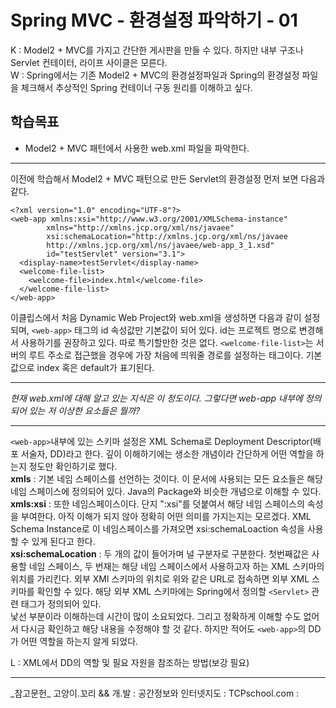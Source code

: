 
# Spring MVC - 환경설정 파악하기 - 01

K : Model2 + MVC를 가지고 간단한 게시판을 만들 수 있다. 하지만 내부 구조나 Servlet 컨테이터, 라이프 사이클은 모른다.   
W : Spring에서는 기존 Model2 + MVC의 환경설정파일과 Spring의 환경설정 파일을 체크해서 추상적인 Spring 컨테이너 구동 원리를 이해하고 싶다.

## 학습목표
- Model2 + MVC 패턴에서 사용한 web.xml 파일을 파악한다.
<hr/>

이전에 학습해서 Model2 + MVC 패턴으로 만든 Servlet의 환경설정 먼저 보면 다음과 같다. 

```
<?xml version="1.0" encoding="UTF-8"?>
<web-app xmlns:xsi="http://www.w3.org/2001/XMLSchema-instance"
        xmlns="http://xmlns.jcp.org/xml/ns/javaee"
        xsi:schemaLocation="http://xmlns.jcp.org/xml/ns/javaee
        http://xmlns.jcp.org/xml/ns/javaee/web-app_3_1.xsd"
        id="testServlet" version="3.1">
  <display-name>testServlet</display-name>
  <welcome-file-list>
    <welcome-file>index.html</welcome-file>
  </welcome-file-list>
</web-app>
```
이클립스에서 처음 Dynamic Web Project와 web.xml을 생성하면 다음과 같이 설정되며, `<web-app>` 태그의 id 속성값만 기본값이 되어 있다. id는 프로젝트 명으로 변경해서 사용하기를 권장하고 있다.  따로 특기할만한 것은 없다. `<welcome-file-list>`는 서버의 루트 주소로 접근했을 경우에 가장 처음에 띄워줄 경로를 설정하는 태그이다. 기본값으로 index 혹은 default가 표기된다.  
	
***
_현재 web.xml에 대해 알고 있는 지식은 이 정도이다. 그렇다면 web-app 내부에 정의되어 있는 저 이상한 요소들은 뭘까?_
***

`<web-app>`내부에 있는 스키마 설정은 XML Schema로 Deployment Descriptor(배포 서술자, DD)라고 한다. 깊이 이해하기에는 생소한 개념이라 간단하게 어떤 역할을 하는지 정도만 확인하기로 했다.  
**xmls** : 기본 네임 스페이스를 선언하는 것이다. 이 문서에 사용되는 모든 요소들은 해당 네임 스페이스에 정의되어 있다. Java의 Package와 비슷한 개념으로 이해할 수 있다.  
**xmls:xsi** : 또한 네임스페이스이다. 단지 ":xsi"를 덧붙여서 해당 네임 스페이스의 속성을 부여한다. 아직 이해가 되지 않아 정확히 어떤 의미를 가지는지는 모르겠다. XML Schema Instance로 이 네임스페이스를 가져오면 xsi:schemaLoaction 속성을 사용할 수 있게 된다고 한다.  
**xsi:schemaLocation** : 두 개의 값이 들어가며 널 구분자로 구분한다. 첫번째값은 사용할 네임 스페이스, 두 번재는 해당 네임 스페이스에서 사용하고자 하는 XML 스키마의 위치를 가리킨다. 외부 XMl 스키마의 위치로 위와 같은 URL로 접속하면 외부 XML 스키마를 확인할 수 있다. 해당 외부 XML 스키마에는 Spring에서 정의할 `<Servlet>` 관련 태그가 정의되어 있다.  
낯선 부분이라 이해하는데 시간이 많이 소요되었다. 그리고 정확하게 이해할 수도 없어서 다시금 확인하고 해당 내용을 수정해야 할 것 같다. 하지만 적어도 `<web-app>`의 DD가 어떤 역할을 하는지 알게 되었다.  

L : XML에서 DD의 역할 및 필요 자원을 참조하는 방법(보강 필요)


<hr/>
_참고문헌_  
고양이.꼬리 && 개.발 : <https://kittytail38.tistory.com/entry/Deployment-Descriptor-webapp%EC%9D%98-%EC%86%8D%EC%84%B1>  
공간정보와 인터넷지도 : <https://www.internetmap.kr/entry/XML-Schema-Tutorial>  
TCPschool.com : <http://www.tcpschool.com/xml/xml_basic_namespace>
